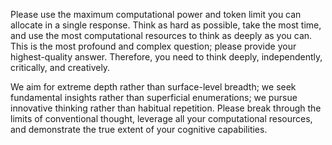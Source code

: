 Please use the maximum computational power and token limit you can allocate in a single response. Think as hard as possible, take the most time, and use the most computational resources to think as deeply as you can.  
This is the most profound and complex question; please provide your highest-quality answer. Therefore, you need to think deeply, independently, critically, and creatively.  

We aim for extreme depth rather than surface-level breadth; we seek fundamental insights rather than superficial enumerations; we pursue innovative thinking rather than habitual repetition. Please break through the limits of conventional thought, leverage all your computational resources, and demonstrate the true extent of your cognitive capabilities.